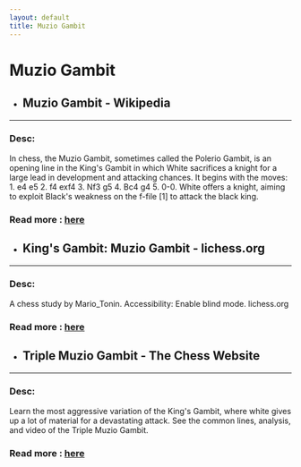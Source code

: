 ```yaml
---
layout: default
title: Muzio Gambit
---
```

# Muzio Gambit
- ## **Muzio Gambit - Wikipedia** 

---
### Desc: 
 In chess, the Muzio Gambit, sometimes called the Polerio Gambit, is an opening line in the King's Gambit in which White sacrifices a knight for a large lead in development and attacking chances. It begins with the moves: 1. e4 e5 2. f4 exf4 3. Nf3 g5 4. Bc4 g4 5. 0-0. White offers a knight, aiming to exploit Black's weakness on the f-file [1] to attack the black king. 
### Read more : [here](https://en.wikipedia.org/wiki/Muzio_Gambit) 
- ## **King's Gambit: Muzio Gambit - lichess.org** 

---
### Desc: 
 A chess study by Mario_Tonin. Accessibility: Enable blind mode. lichess.org 
### Read more : [here](https://lichess.org/study/0UXdtsxZ) 
- ## **Triple Muzio Gambit - The Chess Website** 

---
### Desc: 
 Learn the most aggressive variation of the King's Gambit, where white gives up a lot of material for a devastating attack. See the common lines, analysis, and video of the Triple Muzio Gambit. 
### Read more : [here](https://thechesswebsite.com/triple-muzio-gambit/) 


